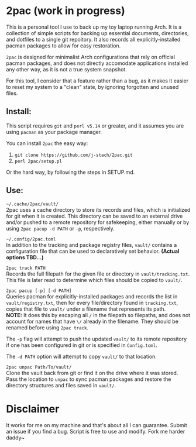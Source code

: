 # 2pac (work in progress)
This is a personal tool I use to back up my toy laptop running Arch.
It is a collection of simple scripts for backing up essential documents,
directories, and dotfiles to a single git repoitory. It also records all 
explicitly-installed pacman packages to allow for easy restoration. <br>

`2pac` is designed for minimalist Arch configurations that rely on 
official pacman packages, and does not directly accomodate applications 
installed any other way, as it is not a true system snapshot. <br>

For this tool, I consider that a feature rather than a bug, as it 
makes it easier to reset my system to a "clean" state, by ignoring
forgotten and unused files. <br>

## Install:
This script requires `git` and `perl v5.14` or greater, and it assumes 
you are using `pacman` as your package manager. <br>

You can install `2pac` the easy way:
1. `git clone https://github.com/j-stach/2pac.git`
2. `perl 2pac/setup.pl`

Or the hard way, by following the steps in SETUP.md.

## Use:
`~/.cache/2pac/vault/` <br> 
2pac uses a cache directory to store its records and files, which is 
initialized for git when it is created. This directory can be saved to 
an external drive and/or pushed to a remote repository for safekeeping, 
either manually or by using `2pac pacup -d PATH` or `-p`, respectively. 
<br>

`~/.config/2pac.toml` <br>
In addition to the tracking and package registry files, `vault/` contains 
a configuration file that can be used to declaratively set behavior.
**(Actual options TBD...)**<br>

`2pac track PATH` <br>
Records the full filepath for the given file or directory in 
`vault/tracking.txt`. This file is later read to determine which files 
should be copied to `vault/`. <br>

`2pac pacup [-p] [-d PATH]` <br>
Queries pacman for explicitly-installed packages and records the list in 
`vault/registry.txt`, then for every file/directory found in 
`tracking.txt`, copies that file to `vault/` under a filename that 
represents its path. <br>
**NOTE:** It does this by escaping all `/` in the filepath so filepaths,
and does not account for names that have `\/` already in the filename.
They should be renamed before using `2pac track`. <br>

The `-p` flag will attempt to push the updated `vault/` to its remote 
repository if one has been configured in git or is specified in 
`Config.toml`. <br>

The `-d PATH` option will attempt to copy `vault/` to that location. <br>

`2pac unpac Path/To/vault/` <br>
Clone the vault back from git or find it on the drive where it was stored.
Pass the location to `unpac` to sync pacman packages and restore the
directory structures and files saved in `vault/`.


# Disclaimer
It works for me on my machine and that's about all I can guarantee.
Submit an issue if you find a bug. Script is free to use and modify. 
Fork me harder daddy~
